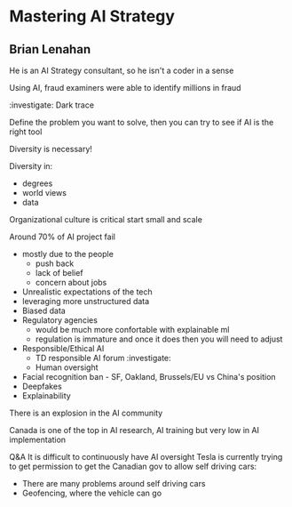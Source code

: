 # Mastering AI Strategy
## Brian Lenahan

He is an AI Strategy consultant, so he isn't a coder in a sense

Using AI, fraud examiners were able to identify millions in fraud

:investigate: Dark trace


Define the problem you want to solve, then you can try to see if AI is the right tool

Diversity is necessary!

Diversity in:
 - degrees
 - world views
 - data


Organizational culture is critical
start small and scale

Around 70% of AI project fail
 - mostly due to the people
	 - push back
	 - lack of belief
	 - concern about jobs
 - Unrealistic expectations of the tech
 - leveraging more unstructured data
 - Biased data
 - Regulatory agencies
	 - would be much more confortable with explainable ml
	 - regulation is immature and once it does then you will need to adjust
 - Responsible/Ethical AI
	 - TD responsible AI forum :investigate:
	 - Human oversight
 - Facial recognition ban - SF, Oakland, Brussels/EU vs China's position
 - Deepfakes
 - Explainability


There is an explosion in the AI community

Canada is one of the top in AI research, AI training but very low in AI implementation


Q&A
It is difficult to continuously have AI oversight
Tesla is currently trying to get permission to get the Canadian gov to allow self driving cars:
 - There are many problems around self driving cars
 - Geofencing, where the vehicle can go



